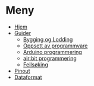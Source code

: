 # Meny

- [Hjem][hjem]
- [Guider][guides]
  - [Bygging og Lodding][building]
  - [Oppsett av programmvare][setup]
  - [Arduino programmering][intro-programming]
  - [air:bit programmering][airbit-programming]
  - [Feilsøking][error-debugging]
- [Pinout][pinout]
- [Dataformat][data-format]

[hjem]: Home
[guides]: airbit-Guider
[building]: Guide-Bygging-og-Lodding
[setup]: Oppsett-for-programmering
[intro-programming]: Introduksjon-til-Arduino-programmering
[airbit-programming]: airbit-Programmering
[error-debugging]: Feilsøking-av-programmeringsfeil
[pinout]: airbit-Pinout
[data-format]: Dataformat

[ex-sd]: airbit-memory-card-test
[ex-allsensors]: airbit-all-sensors
